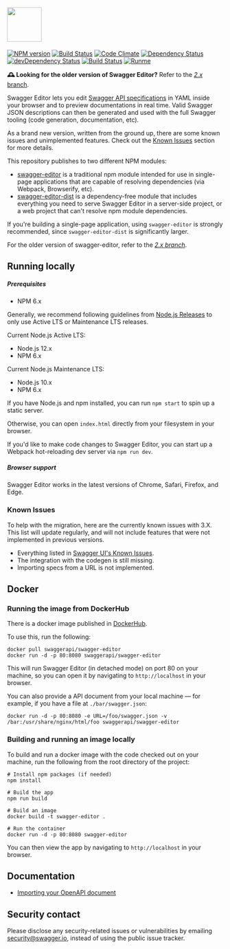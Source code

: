# <img src="https://raw.githubusercontent.com/swagger-api/swagger.io/wordpress/images/assets/SWE-logo-clr.png" height="80">
[![NPM version](https://badge.fury.io/js/swagger-ui.svg)](http://badge.fury.io/js/swagger-editor)
[![Build Status](https://jenkins.swagger.io/buildStatus/icon?job=oss-swagger-editor-master)](https://jenkins.swagger.io/job/oss-swagger-editor-master/)
[![Code Climate](https://codeclimate.com/github/swagger-api/swagger-editor/badges/gpa.svg)](https://codeclimate.com/github/swagger-api/swagger-editor)
[![Dependency Status](https://david-dm.org/swagger-api/swagger-editor/status.svg)](https://david-dm.org/swagger-api/swagger-editor)
[![devDependency Status](https://david-dm.org/swagger-api/swagger-editor/dev-status.svg)](https://david-dm.org/swagger-api/swagger-editor-#info=devDependencies)
[![Build Status](https://jenkins.swagger.io/view/OSS%20-%20JavaScript/job/oss-swagger-editor-master/badge/icon?subject=jenkins%20build)](https://jenkins.swagger.io/view/OSS%20-%20JavaScript/job/oss-swagger-editor-master/)
[![Runme](https://svc.runme.io/static/button.svg)](https://runme.io/run?app_id=7fa52594-1877-4655-953f-859a3a19051b)

**🕰️ Looking for the older version of Swagger Editor?** Refer to the [*2.x* branch](https://github.com/swagger-api/swagger-editor/tree/2.x).

Swagger Editor lets you edit [Swagger API specifications](https://github.com/swagger-api/swagger-spec/blob/master/versions/2.0.md) in YAML inside your browser and to preview documentations in real time.
Valid Swagger JSON descriptions can then be generated and used with the full Swagger tooling (code generation, documentation, etc).

As a brand new version, written from the ground up, there are some known issues and unimplemented features. Check out the [Known Issues](#known-issues) section for more details.

This repository publishes to two different NPM modules:

* [swagger-editor](https://www.npmjs.com/package/swagger-editor) is a traditional npm module intended for use in single-page applications that are capable of resolving dependencies (via Webpack, Browserify, etc).
* [swagger-editor-dist](https://www.npmjs.com/package/swagger-editor-dist) is a dependency-free module that includes everything you need to serve Swagger Editor in a server-side project, or a web project that can't resolve npm module dependencies.

If you're building a single-page application, using `swagger-editor` is strongly recommended, since `swagger-editor-dist` is significantly larger.

For the older version of swagger-editor, refer to the [*2.x branch*](https://github.com/swagger-api/swagger-editor/tree/2.x).

## Running locally

##### Prerequisites

- NPM 6.x

Generally, we recommend following guidelines from [Node.js Releases](https://nodejs.org/en/about/releases/) to only use Active LTS or Maintenance LTS releases.

Current Node.js Active LTS:
- Node.js 12.x
- NPM 6.x

Current Node.js Maintenance LTS:
- Node.js 10.x
- NPM 6.x


If you have Node.js and npm installed, you can run `npm start` to spin up a static server.

Otherwise, you can open `index.html` directly from your filesystem in your browser.

If you'd like to make code changes to Swagger Editor, you can start up a Webpack hot-reloading dev server via `npm run dev`.

##### Browser support

Swagger Editor works in the latest versions of Chrome, Safari, Firefox, and Edge.

### Known Issues

To help with the migration, here are the currently known issues with 3.X. This list will update regularly, and will not include features that were not implemented in previous versions.

- Everything listed in [Swagger UI's Known Issues](https://github.com/swagger-api/swagger-ui/blob/master/README.md#known-issues).
- The integration with the codegen is still missing.
- Importing specs from a URL is not implemented.

## Docker

### Running the image from DockerHub
There is a docker image published in [DockerHub](https://hub.docker.com/r/swaggerapi/swagger-editor/).

To use this, run the following:

```
docker pull swaggerapi/swagger-editor
docker run -d -p 80:8080 swaggerapi/swagger-editor
```

This will run Swagger Editor (in detached mode) on port 80 on your machine, so you can open it by navigating to `http://localhost` in your browser.

You can also provide a API document from your local machine — for example, if you have a file at `./bar/swagger.json`:

```
docker run -d -p 80:8080 -e URL=/foo/swagger.json -v /bar:/usr/share/nginx/html/foo swaggerapi/swagger-editor
```

### Building and running an image locally

To build and run a docker image with the code checked out on your machine, run the following from the root directory of the project:

```
# Install npm packages (if needed)
npm install

# Build the app
npm run build

# Build an image
docker build -t swagger-editor .

# Run the container
docker run -d -p 80:8080 swagger-editor

```

You can then view the app by navigating to `http://localhost` in your browser.

## Documentation

* [Importing your OpenAPI document](docs/import.md)

## Security contact

Please disclose any security-related issues or vulnerabilities by emailing [security@swagger.io](mailto:security@swagger.io), instead of using the public issue tracker.
